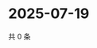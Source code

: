 # 2025-07-19

共 0 条

<!-- BEGIN ZHIHUVIDEO -->
<!-- 最后更新时间 Sat Jul 19 2025 16:14:50 GMT+0800 (China Standard Time) -->

<!-- END ZHIHUVIDEO -->
